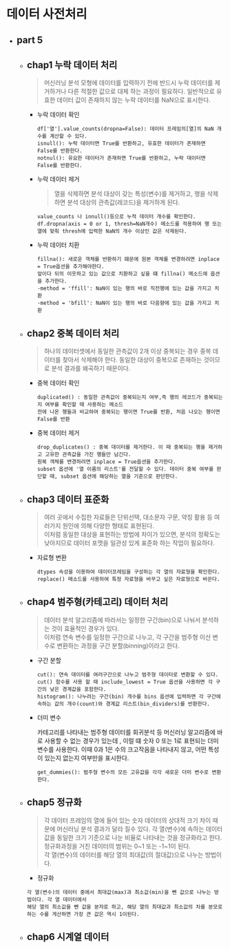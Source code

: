 # 데이터 사전처리

* part 5
    ---
    
    * chap1 누락 데이터 처리
        ---
        >머신러닝 분석 모형에 데이터를 입력하기 전에 반드시 누락 데이터를 제거하거나 다른 적절한 값으로 대체
        하는 과정이 필요하다. 일반적으로 유효한 데이터 값이 존재하지 않는 누락 데이터를 NaN으로 표시한다.
        
        * 누락 데이터 확인
            ~~~
            df['열'].value_counts(dropna=False): 데이터 프레임의[열]의 NaN 개수를 계산할 수 있다.            
            isnull(): 누락 데이터면 True를 반환하고, 유효한 데이터가 존재하면 False를 반환한다.
            notnul(): 유요한 데이터가 존재하면 True를 반환하고, 누락 데이터면 False를 반환한다.
            ~~~  
        * 누락 데이터 제거
          >열을 삭제하면 분석 대상이 갖는 특성(변수)를 제거하고, 행을 삭제하면 분석 대상의 관측값(레코드)을 제거하게 된다.
          ~~~
          value_counts 나 innull()등으로 누적 데이터 개수를 확인한다.       
          df.dropna(axis = 0 or 1, thresh=NaN개수) 메소드를 적용하여 행 또는 열에 맞춰 thresh에 입력한 NaN의 개수 이상인 값은 삭제된다.
          ~~~
        * 누락 데이터 치환
          ~~~
          fillna(): 새로운 객체를 반환하기 떄문에 원본 객체를 변경하려면 inplace = True옵션을 추가해야한다.
          앞이다 뒤의 이웃하고 있는 값으로 치환하고 싶을 떄 fillna() 메소드에 옵션을 추가한다.
          -method = 'ffill': NaN이 있는 행의 바로 직전행에 있는 값을 가지고 치환
          -method = 'bfill': NaN이 있는 행의 바로 다음향에 있는 값을 가지고 치환
          ~~~
    * chap2 중복 데이터 처리
        ---
        > 하나의 데이터셋에서 동일한 관측값이 2개 이상 중복되는 경우 중복 데이터를 찾아서 삭제해야 한다.
         동일한  대상이 중복으로 존재하는 것이므로 분석 결과를 왜곡하기 때문이다.
       
        * 중복 데이터 확인
          ~~~
          duplicated() : 동일한 관측값이 중복되는지 여부,즉 행의 레코드가 중복되는지 여부를 확인할 때 사용하는 메소드
          전에 나온 행들과 비교하여 중복되는 행이면 True를 반환, 처음 나오는 행이면 False를 반환
          ~~~
        * 중복 데이터 제거
          ~~~
          drop_duplicates() : 중복 데이터를 제거한다. 이 때 중복되는 행을 제거하고 고유한 관측값을 가진 행들만 남긴다.
          원복 객체를 변경하려면 inplace = True옵션을 추가한다.
          subset 옵션에 '열 이름의 리스트'를 전달할 수 있다. 데이터 중복 여부를 판단할 때, subset 옵션에 해당하는 열을 기준으로 판단한다.
          ~~~
      
    * chap3 데이터 표준화
        ---
        > 여러 곳에서 수집한 자료들은 단위선택, 대소문자 구문, 약칭 활용 등 여러가지 원인에 의해 다양한 형태로 표현된다.  
          이처럼 동일한 대상을 표현하는 방법에 차이가 있으면, 분석의 정확도는 낮아지므로 데이터 포맷을 일관성 있게 표준화 하는 작업이 필요하다.
        * 자료형 변환
          ~~~
          dtypes 속성을 이용하여 데이터프레임을 구성하는 각 열의 자료형을 확인한다.
          replace() 메소드를 사용하여 특정 자료형을 바꾸고 싶은 자료형으로 바꾼다.
          ~~~
    * chap4 범주형(카테고리) 데이터 처리    
        ---
        > 데이터 분석 알고리즘에 따라서는 일정한 구간(bin)으로 나눠서 분석하는 것이 효율적인 경우가 있다.  
          이처럼 연속 변수를 일정한 구간으로 나누고, 각 구간을 범주형 이산 변수로 변환하는 과정을 구간 분할(binning)이라고 한다.  
      
        * 구간 분할
          ~~~
          cut(): 연속 데이터를 여러구간으로 나누고 범주형 데이터로 변환할 수 있다.
          cut() 함수를 사용 할 때 include_lowest = True 옵션을 사용하면 각 구간의 낮은 경계값을 포함한다.
          histogram(): 나누려는 구간(bin) 개수를 bins 옵션에 입력하면 각 구간에 속하는 값의 개수(count)와 경계값 리스트(bin_dividers)를 반환한다.
          ~~~
        * 더미 변수
          
          카테고리를 나타내는 범주형 데이터를 회귀분석 등 머신러닝 알고리즘에 바로 사용할 수 없는 경우가 있는데 , 이럴 떄 숫자 0 또는 1로 표현되는 더미 변수를 사용한다.
          이때 0과 1은 수의 크고작음을 나타내지 않고, 어떤 특성이 있는지 없는지 여부만을 표시한다.
          ~~~
          get_dummies(): 범주형 변수의 모든 고유값을 각각 새로운 더미 변수로 변환한다.
          ~~~
    * chap5 정규화
      ---
        > 각 데이터 프레임의 열에 들어 있는 숫자 데이터의 상대적 크기 차이 때문에 머신러닝 분석 결과가 달라 질수 있다.
        각 열(변수)에 속하는 데이터 값을 동일한 크기 기준으로 나눈 비율로 나타내는 것을 정규화라고 한다.
        정규화과정을 거친 데이터의 범위는 0~1 또는 -1~1이 된다.     
        각 열(변수)의 데이터를 해당 열의 최대값(의 절대값)으로 나누는 방법이다.
        * 정규화
        ~~~
        각 열(변수)의 데이터 중에서 최대값(max)과 최소값(min)을 뺀 값으로 나누는 방법이다. 각 열 데이터에서  
        해당 열의 최소값을 뺀 값을 분자로 하고, 해당 열의 최대값과 최소값의 차를 분모로 하는 수를 게산하면 가장 큰 값은 역시 1이된다.
        ~~~
    * chap6 시계열 데이터
        ---
    
